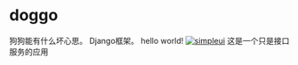 # doggo
狗狗能有什么坏心思。
Django框架。
hello world!
[![simpleui](https://img.shields.io/badge/developing%20with-Simpleui-2077ff.svg)](https://github.com/newpanjing/simpleui)
这是一个只是接口服务的应用